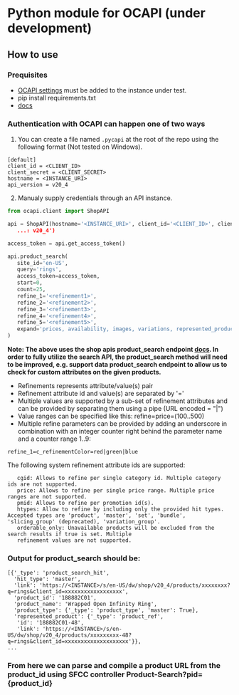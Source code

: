 # Python module for OCAPI (under development)

## How to use

### Prequisites

- [OCAPI settings](https://github.com/SalesforceCommerceCloud/ocapi-settings) must be added to the instance under test.
- pip install requirements.txt
- [docs](https://documentation.b2c.commercecloud.salesforce.com/DOC1/topic/com.demandware.dochelp/OCAPI/current/shop/Resources/index.htm)

### Authentication with OCAPI can happen one of two ways

1. You can create a file named `.pycapi` at the root of the repo using the following format (Not tested on Windows).

```shell
[default]
client_id = <CLIENT_ID>
client_secret = <CLIENT_SECRET>
hostname = <INSTANCE_URI>
api_version = v20_4
```

2. Manualy supply credentials through an API instance.

```python
from ocapi.client import ShopAPI

api = ShopAPI(hostname='<INSTANCE_URI>', client_id='<CLIENT_ID>', client_secret='<CLIENT_SECRET>', api_version='
   ...: v20_4')

access_token = api.get_access_token()

api.product_search(
   site_id='en-US', 
   query='rings', 
   access_token=access_token, 
   start=0, 
   count=25, 
   refine_1='<refinement1>', 
   refine_2='<refinement2>', 
   refine_3='<refinement3>', 
   refine_4='<refinement4>', 
   refine_5='<refinement5>', 
   expand='prices, availability, images, variations, represented_products'
)
```

**Note: The above uses the shop apis product_search endpoint [docs](https://documentation.b2c.commercecloud.salesforce.com/DOC1/topic/com.demandware.dochelp/OCAPI/current/shop/Resources/ProductSearch.html). In order to fully utilize the search API, the product_search method will need to be improved, e.g. support data product_search endpoint to allow us to check for custom attributes on the given products.**

- Refinements represents attribute/value(s) pair
- Refinement attribute id and value(s) are separated by '='
- Multiple values are supported by a sub-set of refinement attributes and can be provided by separating them using a pipe (URL encoded = "|")
- Value ranges can be specified like this: refine=price=(100..500)
- Multiple refine parameters can be provided by adding an underscore in combination with an integer counter right behind the parameter name and a counter range 1..9:

```
refine_1=c_refinementColor=red|green|blue
```

The following system refinement attribute ids are supported:

```
   cgid: Allows to refine per single category id. Multiple category ids are not supported.
   price: Allows to refine per single price range. Multiple price ranges are not supported.
   pmid: Allows to refine per promotion id(s).
   htypes: Allow to refine by including only the provided hit types. Accepted types are 'product', 'master', 'set', 'bundle', 'slicing_group' (deprecated), 'variation_group'.
   orderable_only: Unavailable products will be excluded from the search results if true is set. Multiple
   refinement values are not supported.
```

### Output for product_search should be:

```shell
[{'_type': 'product_search_hit',
  'hit_type': 'master',
  'link': 'https://<INSTANCE>/s/en-US/dw/shop/v20_4/products/xxxxxxxx?q=rings&client_id=xxxxxxxxxxxxxxxxxx',
  'product_id': '188882C01',
  'product_name': 'Wrapped Open Infinity Ring',
  'product_type': {'_type': 'product_type', 'master': True},
  'represented_product': {'_type': 'product_ref',
   'id': '188882C01-48',
   'link': 'https://<INSTANCE>/s/en-US/dw/shop/v20_4/products/xxxxxxxxx-48?q=rings&client_id=xxxxxxxxxxxxxxxxxxxx'}},
...
```

### From here we can parse and compile a product URL from the product_id using SFCC controller Product-Search?pid={product_id}
